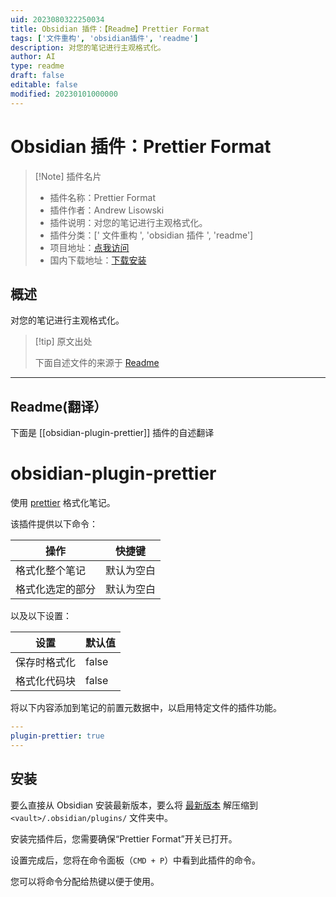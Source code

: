 ```yaml
---
uid: 2023080322250034
title: Obsidian 插件：【Readme】Prettier Format
tags: ['文件重构', 'obsidian插件', 'readme']
description: 对您的笔记进行主观格式化。
author: AI
type: readme
draft: false
editable: false
modified: 20230101000000
---
```


# Obsidian 插件：Prettier Format

> [!Note] 插件名片
> - 插件名称：Prettier Format
> - 插件作者：Andrew Lisowski
> - 插件说明：对您的笔记进行主观格式化。
> - 插件分类：[' 文件重构 ', 'obsidian 插件 ', 'readme']
> - 项目地址：[点我访问](https://github.com/hipstersmoothie/obsidian-plugin-prettier)
> - 国内下载地址：[下载安装](https://pkmer.cn/products/plugin/pluginMarket/?obsidian-plugin-prettier)

## 概述

对您的笔记进行主观格式化。

> [!tip] 原文出处
>
>下面自述文件的来源于 [Readme](https://ghproxy.net/https://raw.githubusercontent.com/hipstersmoothie/obsidian-plugin-prettier/main/README.md)
>

---

## Readme(翻译）

下面是 [[obsidian-plugin-prettier]] 插件的自述翻译

# obsidian-plugin-prettier

使用 [prettier](https://prettier.io/) 格式化笔记。

该插件提供以下命令：

| 操作                           | 快捷键            |
| ----------------------------- | ---------------- |
| 格式化整个笔记                | 默认为空白       |
| 格式化选定的部分              | 默认为空白       |

以及以下设置：

| 设置             | 默认值  |
| ----------------- | ------- |
| 保存时格式化      | false   |
| 格式化代码块      | false   |

将以下内容添加到笔记的前置元数据中，以启用特定文件的插件功能。

```yaml
---
plugin-prettier: true
---

```

## 安装

要么直接从 Obsidian 安装最新版本，要么将 [最新版本](https://github.com/hipstersmoothie/obsidian-plugin-prettier/releases/latest) 解压缩到 `<vault>/.obsidian/plugins/` 文件夹中。

安装完插件后，您需要确保“Prettier Format”开关已打开。

设置完成后，您将在命令面板（`CMD + P`）中看到此插件的命令。

您可以将命令分配给热键以便于使用。
